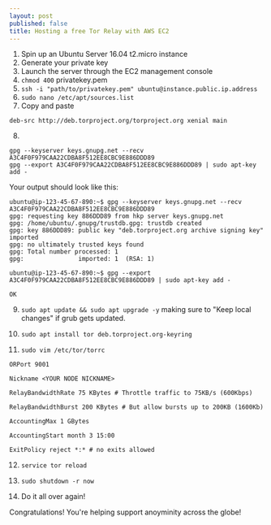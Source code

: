 ```yaml
---
layout: post
published: false
title: Hosting a free Tor Relay with AWS EC2
---
```


1. Spin up an Ubuntu Server 16.04 t2.micro instance
2. Generate your private key
3. Launch the server through the EC2 management console
4. `chmod 400` privatekey.pem
5. `ssh -i "path/to/privatekey.pem" ubuntu@instance.public.ip.address`
6. `sudo nano /etc/apt/sources.list`
7. Copy and paste
```deb http://deb.torproject.org/torproject.org xenial main
deb-src http://deb.torproject.org/torproject.org xenial main
```

8. 
```
gpg --keyserver keys.gnupg.net --recv A3C4F0F979CAA22CDBA8F512EE8CBC9E886DDD89
gpg --export A3C4F0F979CAA22CDBA8F512EE8CBC9E886DDD89 | sudo apt-key add -
```
Your output should look like this:

```
ubuntu@ip-123-45-67-890:~$ gpg --keyserver keys.gnupg.net --recv A3C4F0F979CAA22CDBA8F512EE8CBC9E886DDD89
gpg: requesting key 886DDD89 from hkp server keys.gnupg.net
gpg: /home/ubuntu/.gnupg/trustdb.gpg: trustdb created
gpg: key 886DDD89: public key "deb.torproject.org archive signing key" imported
gpg: no ultimately trusted keys found
gpg: Total number processed: 1
gpg:               imported: 1  (RSA: 1)

ubuntu@ip-123-45-67-890:~$ gpg --export A3C4F0F979CAA22CDBA8F512EE8CBC9E886DDD89 | sudo apt-key add -

OK
```

9. `sudo apt update && sudo apt upgrade -y` making sure to "Keep local changes" if grub gets updated.

10. `sudo apt install tor deb.torproject.org-keyring`

11. `sudo vim /etc/tor/torrc`

```
ORPort 9001
 
Nickname <YOUR NODE NICKNAME>
 
RelayBandwidthRate 75 KBytes # Throttle traffic to 75KB/s (600Kbps)
 
RelayBandwidthBurst 200 KBytes # But allow bursts up to 200KB (1600Kb)
 
AccountingMax 1 GBytes
 
AccountingStart month 3 15:00
 
ExitPolicy reject *:* # no exits allowed
```

12. `service tor reload`

13. `sudo shutdown -r now`

14. Do it all over again!

Congratulations! You're helping support anoyminity across the globe!